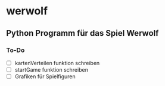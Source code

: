 # werwolf
## Python Programm für das Spiel Werwolf


### To-Do

- [ ] kartenVerteilen funktion schreiben
- [ ] startGame funktion schreiben
- [ ] Grafiken für Spielfiguren 
